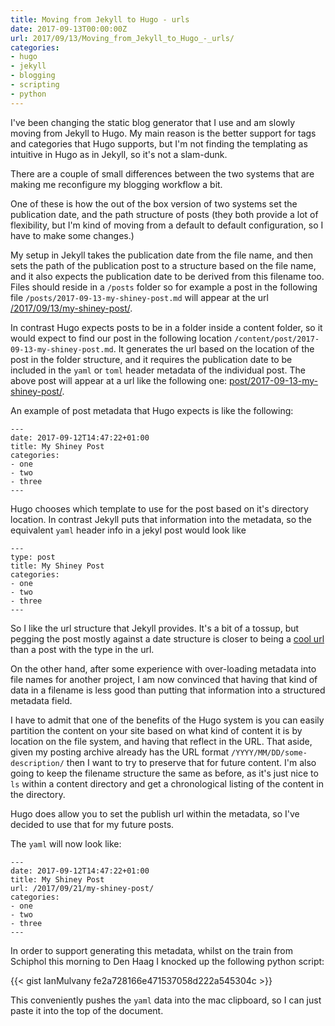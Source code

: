 ```yaml
---
title: Moving from Jekyll to Hugo - urls
date: 2017-09-13T00:00:00Z
url: 2017/09/13/Moving_from_Jekyll_to_Hugo_-_urls/
categories:
- hugo
- jekyll
- blogging
- scripting
- python
---
```


I've been changing the static blog generator that I use and am slowly moving from Jekyll to Hugo. My main reason is the better support for tags and categories that Hugo supports, but I'm not finding the templating as intuitive in Hugo as in Jekyll, so it's not a slam-dunk.

There are a couple of small differences between the two systems that are making me reconfigure my blogging workflow a bit.

One of these is how the out of the box version of two systems set the publication date, and the path structure of posts (they both provide a lot of flexibility, but I'm kind of moving from a default to default configuration, so I have to make some changes.)

My setup in Jekyll takes the publication date from the file name, and then sets the path of the publication post to a structure based on the file name, and it also expects the publication date to be derived from this filename too. Files should reside in a `/posts` folder so for example a post in the following file `/posts/2017-09-13-my-shiney-post.md` will appear at the url [/2017/09/13/my-shiney-post/](/2017/09/13/my-shiney-post/).

In contrast Hugo expects posts to be in a folder inside a content folder, so it would expect to find our post in the following location `/content/post/2017-09-13-my-shiney-post.md`. It generates the url based on the location of the post in the folder structure, and it requires the publication date to be included in the `yaml` or `toml` header metadata of the individual post. The above post will appear at a url like the following one:
[post/2017-09-13-my-shiney-post/](post/2017-09-13-my-shiney-post/).

An example of post metadata that Hugo expects is like the following:

```
---
date: 2017-09-12T14:47:22+01:00
title: My Shiney Post
categories:
- one
- two
- three
---
```

Hugo chooses which template to use for the post based on it's directory location. In contrast Jekyll puts that information into the metadata, so the equivalent `yaml` header info in a jekyl post would look like

```
---
type: post
title: My Shiney Post
categories:
- one
- two
- three
---
```

So I like the url structure that Jekyll provides. It's a bit of a tossup, but pegging the post mostly against a date structure is closer to being a [cool url](https://www.w3.org/Provider/Style/URI) than a post with the type in the url.

On the other hand, after some experience with over-loading metadata into file names for another project, I am now convinced that having that kind of data in a filename is less good than putting that information into a structured metadata field.

I have to admit that one of the benefits of the Hugo system is you can easily partition the content on your site based on what kind of content it is by location on the file system, and having that reflect in the URL. That aside, given my posting archive already has the URL format `/YYYY/MM/DD/some-description/` then I want to try to preserve that for future content. I'm also going to keep the filename structure the same as before, as it's just nice to `ls` within a content directory and get a chronological listing of the content in the directory.

Hugo does allow you to set the publish url within the metadata, so I've decided to use that for my future posts.

The `yaml` will now look like:

```
---
date: 2017-09-12T14:47:22+01:00
title: My Shiney Post
url: /2017/09/21/my-shiney-post/
categories:
- one
- two
- three
---
```

In order to support generating this metadata, whilst on the train from Schiphol this morning to Den Haag I knocked up the following python script:

{{< gist IanMulvany fe2a728166e471537058d222a545304c >}}

This conveniently pushes the `yaml` data into the mac clipboard, so I can just paste it into the top of the document.

